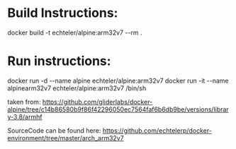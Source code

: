 # Build Instructions:
docker build -t echteler/alpine:arm32v7 --rm .

# Run instructions:
docker run -d --name alpine echteler/alpine:arm32v7
docker run -it --name alpinearm32v7 echteler/alpine:arm32v7 /bin/sh



taken from: https://github.com/gliderlabs/docker-alpine/tree/c14b86580b9f86f42296050ec7564faf6b6db9be/versions/library-3.8/armhf

SourceCode can be found here: 
https://github.com/echtelerp/docker-environment/tree/master/arch_arm32v7